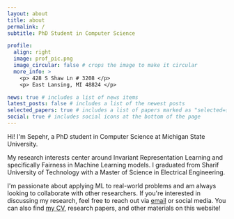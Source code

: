 ```yaml
---
layout: about
title: about
permalink: /
subtitle: PhD Student in Computer Science

profile:
  align: right
  image: prof_pic.png
  image_circular: false # crops the image to make it circular
  more_info: >
    <p> 428 S Shaw Ln # 3208 </p>
    <p> East Lansing, MI 48824 </p>

news: true # includes a list of news items
latest_posts: false # includes a list of the newest posts
selected_papers: true # includes a list of papers marked as "selected={true}"
social: true # includes social icons at the bottom of the page
---
```


Hi! I'm Sepehr, a PhD student in Computer Science at Michigan State University.

My research interests center around Invariant Representation Learning and specifically Fairness in Machine Learning models. I graduated from Sharif University of Technology with a Master of Science in Electrical Engineering.

I'm passionate about applying ML to real-world problems and am always looking to collaborate with other researchers. If you're interested in discussing my research, feel free to reach out via [email](mailto:sepehr@msu.edu) or social media. You can also find [my CV](https://sepehrdehdashtian.github.io/assets/pdf/CV-SepehrDehdashtian.pdf), research papers, and other materials on this website!
